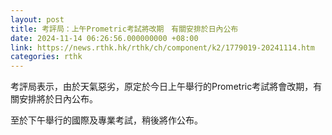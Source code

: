 ```yaml
---
layout: post
title: 考評局：上午Prometric考試將改期　有關安排於日內公布
date: 2024-11-14 06:26:56.000000000 +08:00
link: https://news.rthk.hk/rthk/ch/component/k2/1779019-20241114.htm
categories: rthk
---
```


考評局表示，由於天氣惡劣，原定於今日上午舉行的Prometric考試將會改期，有關安排將於日內公布。

至於下午舉行的國際及專業考試，稍後將作公布。
